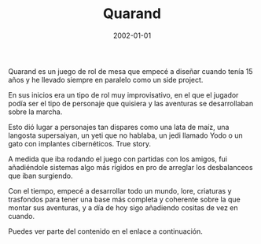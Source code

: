 ﻿---
layout: post
title: Quarand
date: 2002-01-01
description: Un universo fantástico y un juego de rol
img: assets/img/cover/quarand.jpg
tags: [Juegos]
words: 2 minutos
action-text: Wiki en Notion
action-link: https://www.notion.so/pixelatto/Universo-Quarand-de797974baca4b06bb0a4c495079d335
topbutton: hidden
status: published
---

Quarand es un juego de rol de mesa que empecé a diseñar cuando tenía 15 años y he llevado siempre en paralelo como un side project.

En sus inicios era un tipo de rol muy improvisativo, en el que el jugador podía ser el tipo de personaje que quisiera y las aventuras se desarrollaban sobre la marcha.

Esto dió lugar a personajes tan dispares como una lata de maíz, una langosta supersaiyan, un yeti que no hablaba, un jedi llamado Yodo o un gato con implantes cibernéticos. True story.

A medida que iba rodando el juego con partidas con los amigos, fui añadiéndole sistemas algo más rígidos en pro de arreglar los desbalanceos que iban surgiendo.

Con el tiempo, empecé a desarrollar todo un mundo, lore, criaturas y trasfondos para tener una base más completa y coherente sobre la que montar sus aventuras, y a día de hoy sigo añadiendo cositas de vez en cuando.

Puedes ver parte del contenido en el enlace a continuación. 